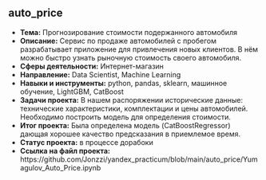 <h2>auto_price</h2>
<ul>
<li><b>Тема:</b> Прогнозирование стоимости подержанного автомобиля
<li><b>Описание:</b> Сервис по продаже автомобилей с пробегом разрабатывает приложение для привлечения новых клиентов. В нём можно быстро узнать рыночную стоимость своего автомобиля. 
<li><b>Сферы деятельности:</b> Интернет-магазин  
<li><b>Направление:</b> Data Scientist, Machine Learning
<li><b>Навыки и инструменты:</b> python, pandas, sklearn, машинное обучение, LightGBM, CatBoost
<li><b>Задачи проекта:</b> В нашем распоряжении исторические данные: технические характеристики, комплектации и цены автомобилей. Необходимо построить модель для определения стоимости.
<li><b>Итог проекта:</b> Была определена модель (CatBoostRegressor) дающая хорошее качество предсказания в приемлемое время.
<li><b>Статус проекта:</b> в процессе дорабоки 
<li><b>Ссылка на файл проекта:</b> https://github.com/Jonzzi/yandex_practicum/blob/main/auto_price/Yumagulov_Auto_Price.ipynb
</ul>
